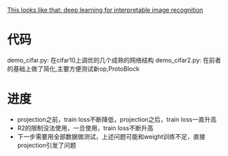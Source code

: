 
[This looks like that: deep learning for interpretable image recognition](https://arxiv.org/abs/1806.10574)

# 代码
demo_cifar.py: 在cifar10上调优的几个成熟的网络结构
demo_cifar2.py: 在前者的基础上做了简化,主要方便测试新op,ProtoBlock


# 进度
* projection之前，train loss不断降低，projection之后，train loss一直升高
* R2的限制没法使用，一旦使用，train loss不断升高
* 下一步需要用全部数据做测试，上述问题可能和weight训练不足，直接projection引发了问题